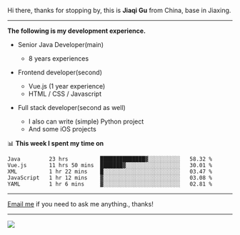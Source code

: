 Hi there, thanks for stopping by, this is **Jiaqi Gu** from China, base in Jiaxing.

---

**The following is my development experience.**

- Senior Java Developer(main)
  - 8 years experiences

- Frontend developer(second)
  - Vue.js (1 year experience)
  - HTML / CSS / Javascript
  
- Full stack developer(second as well)
  - I also can write (simple) Python project
  - And some iOS projects

📊 **This week I spent my time on**
<!--START_SECTION:waka-->
```text
Java         23 hrs          ██████████████▓░░░░░░░░░░   58.32 % 
Vue.js       11 hrs 50 mins  ███████▓░░░░░░░░░░░░░░░░░   30.01 % 
XML          1 hr 22 mins    █░░░░░░░░░░░░░░░░░░░░░░░░   03.47 % 
JavaScript   1 hr 12 mins    ▓░░░░░░░░░░░░░░░░░░░░░░░░   03.08 % 
YAML         1 hr 6 mins     ▓░░░░░░░░░░░░░░░░░░░░░░░░   02.81 % 
```
<!--END_SECTION:waka-->

---

[Email me](mailto:droidqw@gmail.com?subject=Hiring_from_GitHub) if you need to ask me anything., thanks!

---

![]( https://visitor-badge.glitch.me/badge?page_id=githubgujiaqi)
